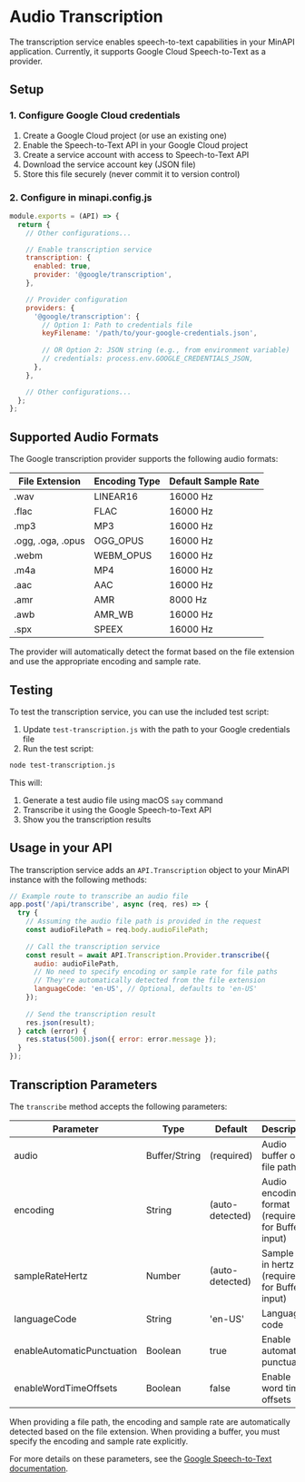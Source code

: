# Audio Transcription

The transcription service enables speech-to-text capabilities in your MinAPI application. Currently, it supports Google Cloud Speech-to-Text as a provider.

## Setup

### 1. Configure Google Cloud credentials

1. Create a Google Cloud project (or use an existing one)
2. Enable the Speech-to-Text API in your Google Cloud project
3. Create a service account with access to Speech-to-Text API
4. Download the service account key (JSON file)
5. Store this file securely (never commit it to version control)

### 2. Configure in minapi.config.js

```javascript
module.exports = (API) => {
  return {
    // Other configurations...

    // Enable transcription service
    transcription: {
      enabled: true,
      provider: '@google/transcription',
    },

    // Provider configuration
    providers: {
      '@google/transcription': {
        // Option 1: Path to credentials file
        keyFilename: '/path/to/your-google-credentials.json',
        
        // OR Option 2: JSON string (e.g., from environment variable)
        // credentials: process.env.GOOGLE_CREDENTIALS_JSON,
      },
    },

    // Other configurations...
  };
};
```

## Supported Audio Formats

The Google transcription provider supports the following audio formats:

| File Extension | Encoding Type | Default Sample Rate |
|----------------|--------------|-------------|
| .wav | LINEAR16 | 16000 Hz |
| .flac | FLAC | 16000 Hz |
| .mp3 | MP3 | 16000 Hz |
| .ogg, .oga, .opus | OGG_OPUS | 16000 Hz |
| .webm | WEBM_OPUS | 16000 Hz |
| .m4a | MP4 | 16000 Hz |
| .aac | AAC | 16000 Hz |
| .amr | AMR | 8000 Hz |
| .awb | AMR_WB | 16000 Hz |
| .spx | SPEEX | 16000 Hz |

The provider will automatically detect the format based on the file extension and use the appropriate encoding and sample rate.

## Testing

To test the transcription service, you can use the included test script:

1. Update `test-transcription.js` with the path to your Google credentials file
2. Run the test script:

```bash
node test-transcription.js
```

This will:
1. Generate a test audio file using macOS `say` command
2. Transcribe it using the Google Speech-to-Text API
3. Show you the transcription results

## Usage in your API

The transcription service adds an `API.Transcription` object to your MinAPI instance with the following methods:

```javascript
// Example route to transcribe an audio file
app.post('/api/transcribe', async (req, res) => {
  try {
    // Assuming the audio file path is provided in the request
    const audioFilePath = req.body.audioFilePath;
    
    // Call the transcription service
    const result = await API.Transcription.Provider.transcribe({
      audio: audioFilePath,
      // No need to specify encoding or sample rate for file paths
      // They're automatically detected from the file extension
      languageCode: 'en-US', // Optional, defaults to 'en-US'
    });
    
    // Send the transcription result
    res.json(result);
  } catch (error) {
    res.status(500).json({ error: error.message });
  }
});
```

## Transcription Parameters

The `transcribe` method accepts the following parameters:

| Parameter | Type | Default | Description |
|-----------|------|---------|-------------|
| audio | Buffer/String | (required) | Audio buffer or file path |
| encoding | String | (auto-detected) | Audio encoding format (required for Buffer input) |
| sampleRateHertz | Number | (auto-detected) | Sample rate in hertz (required for Buffer input) |
| languageCode | String | 'en-US' | Language code |
| enableAutomaticPunctuation | Boolean | true | Enable automatic punctuation |
| enableWordTimeOffsets | Boolean | false | Enable word time offsets |

When providing a file path, the encoding and sample rate are automatically detected based on the file extension. When providing a buffer, you must specify the encoding and sample rate explicitly.

For more details on these parameters, see the [Google Speech-to-Text documentation](https://cloud.google.com/speech-to-text/docs/reference/rest/v1/RecognitionConfig). 